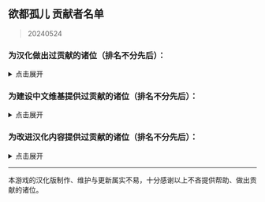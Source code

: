 ## 欲都孤儿 贡献者名单
> 20240524
### 为汉化做出过贡献的诸位（排名不分先后）：
<details>
<summary>点击展开</summary>

- CountsC(COUNTC)
- wangba12345(31769636)
- Na2OF4
- kinshisan(菌丝)
- USS-Corvan(Corvan)
- YoumuKon(YoumuKon)
- MOm0M(MOM0M)
- xiaojiZack
- infinitylose(天玄)
- polarmail(智)
- aflbdmp
- 730891196longaotian(阿雨🌧)
- soupdumpling420
- Peri-Yao
- KNKswn
- yueeeuan(薄荷奶兔)
- AnselCl(Quintillus)
- Gamez4Alpaca
- lynchYANG
- Tgdgg(糖包)
- Umineko233(UMINEKO)
- xiawu240(妖魔鬼怪快离开⭐)
- Kagamine-Rinrin(Kagamine_Lilly)
- qlyxqlyx(阿泠)
- sqbsayori
- Saltedfish1g
- 0Mr-Wolf0
- waveyl(wave)
- TMChao(芥末篮子)
- NNann1111
- minami29(minami)
- spaghetti-22
- MorLen-molan
- wuruoxi(Elf King)
- Khaos423(Mr.Lamb)
- vilandsea
- REI0909(怜)
- chary0079
- 27844
- chazi152
- drugl007
- Bl-XY(噬星鸽)
- panzian0212
- CytP-code
- PIKACA2221
- HamTario0337
- Airiowo6181(Airi_owo)
- CH3CHClCOOCH2CH3(Yugoslavia)
- wmyouff
- CyanAngle(魔女不会魔法)
- fower151
- maxnb233
- KPTKJC
- NumberSir(Number_Sir)
- FourtyThree413
- Pingu12657
- Violetahere
- rpk391
- Crow153
- OracleMystic
- Ramiel-s
- Aeserchengzi
- XDCirno9
- CharnelKan
- Barkatze
- yifan010
- Flos0310
- amekachan
- 127inch
- cphxj123(北极星)
- white-rice94
- Mizunotsuki
- saria177(泥岩的狗)
- WARMASTER-LEAns(净尘)
- zxaxxc
- cat5230(彭猫猫)
- xLuckTlyer
- tiankong-sky
- ZerxZ(深淵の鴿子)
- CKRainbow(CKRainbow)
- mao0316
- ynoppony
- chenshifu1145
- luoyilate(洛拉姆斯)
- x635(狗墩子)
- ZL-XT(ZLZXT)
- DarkWimd
- bfwqzj
- SatoriKochiya
- VincentHDLee(V)
- touttie
- XiangQixing(启星)
- 0-V-O
- szbenyx(test)
- Noirou(I.R.S.A.R)
- SilverSturgeon(银鲟鱼)
- pangbaibai27(pangb)
- Chougaliott(蔻加chouga)
- Messiahyurika0717(蓝洋雨)
- gagadog
- 2113693481(G4466)
- Lemonadestars(柠檬水)
- NiuTuran(辰未)
- onefrogxx
- Lynndaisy
- k9563461(Dorothy79)
- Albedoui
- PlutoShu2530
- dya3506(dya3506)
- acizaa(Dreaming)
- BiologyRainbow
- Blakuout
- PrunusSerrulata(PrunusSerrulata)
- Byuzh(白羽之花)
- und3rgr0vvth
- YineR0v0(YineR)
- Maenoko(Mer)
- Liano-28
- Future-R(未来)
- ORANGEEMF(华夫饼)
- Abreadpuppy
- ApostateJulian(ApostateJulian)
- Stvech
- emicoto(Lune)
- geilian
- MuCL2023(良衣)
- InvBlaze(Sonar.)
- Chunolate(清睢Clate)
- miyako4828(miyako4828)
- qwedc001(Eric Guo)
- Nana027777777(骨头便当)
- omvjro(+++嫉妒)
- Weinear
- yizesha
- vvkbbg
- Urped
- ClameCyrus
- edabchann(edab)
- catdexe(Mamon)
- StressfulGlenn
- A-kia
- CheungJY
- CherubKuar(kuar考爾)
- Smiling0Potato(Smiling Potato)
- gn02994106(Ruby)
- Catwillow
- whiteofsky
- SenriYuki
- 3428580294(Akane)
- 23tinywishes(23-li'l-wishes)
- flowwwwwwwww(天川鹅)
- himearl(香草兔兔公爵)
- MissedHeart(丧心病)

</details>

### 为建设中文维基提供过贡献的诸位（排名不分先后）：
<details>
<summary>点击展开</summary>

- +++嫉妒
- 05 Guured
- 100Zhi
- 1344535564qwa
- 15727557402zy
- 404bk
- A11216266
- A29277935
- Abcd0715
- AceEchoey
- Aiklai
- Aither
- Alouette
- Aoilen
- Artemismitty12321
- AyW
- Ayndpa
- Baiyan
- Biantai456123
- Birdmanonline
- Bisan
- Bleph
- Charl the Internet User
- Cheam
- ChenItse
- ChiESe
- Chiangchiang
- Cindy531824
- Creeping
- DGCK81LNN
- Ddzzkun
- Deer
- DestroyerS
- DmsHunk
- Dr.Benzin
- Drlaoyang
- DynamicPageList3 extension
- Eira
- EmailChan
- Estella Clockwork
- Eudemonism00
- F82731848
- Fgftgh
- Flammis023
- Fox hezi02
- FungiEggroll
- Ghost08
- GhostMiku117
- GraySparrow
- Gurgle
- Haluki81
- HanedaToMo
- Hawkmoth
- Higuas
- Hiroko
- Hmsterror
- Hyphakinshi
- Iijjj
- JIZ
- K2496745900
- Kalopsia
- Khaos423
- Kinvinyl
- Kuriyama
- Kurumi Walnut
- KylarLoveLoveLove
- Ladiangory
- Lambda017
- Liuyu1122
- Lukute
- Luminescence 516
- LunaticLegacy
- LuneFox
- Luohe
- LupusXLass1404
- MOW0
- MagicalAstrogy
- Maidlinmo
- Marsz413
- Mathevellae
- MediaWiki default
- Meguri
- Mian rouge
- MiraiMirai
- Mist007
- Miyako4828
- Momo(afk)
- Momoku1112
- MoonSa
- Morgas
- N-boMB
- Nic0t1ner
- Nigredo420
- Nina061201
- NoDFB
- Nonavere
- Number Sir
- Orchid712
- Otokam
- PONTIFEXJULIAN
- Pl816098
- Plm
- PolarisLin
- PolliaJ
- PrunusSerrulata
- Purelewd
- Purelewd1
- Qing Jue
- R18gWhen
- Redesilow
- Rhine
- Rhy-cea
- Ricoincolor
- RobinSuKi
- RonseThurro
- S0870217
- Selene-Ling
- Shaun
- Shirokun2024
- Shuangyuanland
- Sigmoni
- Silas el
- SoraL
- SpispsW
- Stagger
- Star1825
- Starrrr
- Strike-AI
- TEARSTREAK
- Tinygrox
- Tlyer
- Touched
- Vampile
- WT4D
- WakaWakaMaya
- WhiteSprite
- Wisjdhap
- Wit-prophet
- Wtl9242006
- Wutiaomiao
- Www3077665332
- Wwy666
- XSabes
- Ximena520
- Xioalang2550
- Ycy.
- Yukiviyugmail
- Yukki
- Yuyu-o
- Zangyou
- Zoe096423
- 不想晚睡
- 什么也不会
- 伊斯
- 佘临
- 你看见头了吗？
- 六黄
- 北极星勾陈一
- 千纸鹤
- 卢本伟
- 命时
- 咪咪123
- 咸海顿
- 哈哈哈
- 回首易染
- 地下室
- 坏鹅
- 夜牧
- 小学生
- 小小香日
- 小微
- 崇宫白狼
- 幽灵是一款我的一生挚爱
- 德鲁伊心水晶剑
- 心宿二
- 惊恐地凝视
- 惠高木惠
- 慈
- 憶97815376461
- 我是美铝
- 方糖于杯中回转
- 星涵是蠢狼
- 昭雪
- 查查塞维
- 柳
- 汪明
- 沃尔玛购物袋
- 沈
- 沙沙
- 没水
- 流泪猫猫头
- 狗子
- 琉影
- 琊樂
- 电飞鼠
- 白木捏猫
- 竹子躺着说
- 羽蝶蝶
- 翔子
- 菜地里的大白菜
- 西里斯小店
- 轻语的风
- 阿利森沃桑
- 阿白的小宝存
- 陌年微凉
- 霜蓝梦凝
- 音银

</details>

### 为改进汉化内容提供过贡献的诸位（排名不分先后）：
<details>
<summary>点击展开</summary>

- 0423allenallen
- 117xxx
- 15x3
- 1Shirotori
- 1diotDoomSpira1
- 404bako
- 4567569
- 46ZSLSLO6
- 77676zero
- ALEXDRAGON555
- Akizuki1529
- Aliceven
- Ark-Two
- BananaBox9487
- Benotasheep
- Cambarila
- DachuiWong
- Dahuludemaomi
- Eleus7
- EndlessNull
- Eudemonism00
- EvolveCrow
- Fimmm
- FrostNova67204
- Ghost1420
- Grizel4
- GuHaiYin
- Gularo
- HAL900O
- HSSkyBoy
- Ham-desu
- HanHan3z
- Hankiebutter
- HotoCocoaco
- Imokodesu
- IzIzuu
- Kaitwolf
- KaranoAkira
- Khaos423
- Kyereach
- LeavesWind233
- Maenoko
- Maildd4158
- MarieilS
- Meow0x7E
- Meowmeow030
- Minaduki-Shigure
- Neeeo26
- Nep-Timeline
- NormanDSG
- NumberSir
- OpheliaSH
- Otilia0372
- Paul-16098
- PichuChen
- Pony-CW
- PostMeridy
- Ricoincolor
- Rxase
- Sharkila
- Shifinia
- Shio84587
- ShiroArashi
- ShiroSakurairo
- Sleependermasn
- SlimFight1
- Sphaela
- Tobba-13
- Trenza1ore
- Trkyuu
- UphealLaw
- WhiteCloud0106
- Willy0v0
- WinterL
- Xiamufeng-0828
- XonlookerX
- XyMinxin
- Yeddaa
- Zero20000
- ZeroRing233
- Zeta1002
- Zior2107
- a845563011
- ann049
- arottenpen
- bb7355608
- bd-star
- becifia
- begentle2662
- blackuoi
- branpurnae
- chair4500
- creeping1023
- cybergeekboy
- czjz97
- dambakana
- dufy2000
- francescahsu
- gn02994106
- haitun202
- hedynn
- hyakuyamikaera
- kateW223
- kaze-0
- kusadact
- limidafei
- linonetwo
- liwangerde
- luke72927
- macaca1014
- mark2330
- mengyuxiangsui
- meowmeowmeowmeowmeomeoww
- mirrormirroronwall
- miyakoAki4828
- morrisan428
- mzji
- nekobolo1
- nerine0
- orchid712
- orishimo010
- ouo30
- paikoo
- qb0071011
- qwzther
- rainfall1019
- reibu
- ripplelin
- robot1415
- ruuu219
- salagadoola
- search7
- sgsfz
- shanmujiuya
- sheepog
- shenqide5
- si1ence1895
- status102
- thatskysze
- titituto
- uhohohoho
- ujhfjosnfksd
- un114514okk
- unins000
- waxchian
- whrfssb
- willie9815
- wozhachengyanhua
- wx348055736
- xiaolok29
- xixia0516
- xurui165023
- xzhxtl
- xzyl4303
- yimoandloucy
- yoyoliu9189
- yuban01652
- zhengxiaoyao0716
- zmh007007
- zsbxws

</details>

---
本游戏的汉化版制作、维护与更新属实不易，十分感谢以上不吝提供帮助、做出贡献的诸位。
